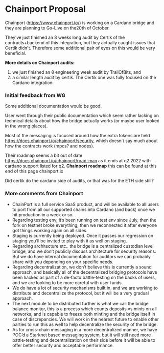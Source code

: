 # Chainport Proposal

Chainport (https://www.chainport.io/) is working on a Cardano bridge and they are planning to Go-Live on the20th of October.

They’ve just finished an 8 weeks long audit by Certik of the contracts+backend of this integration, but they actually caught issues that Certik didn't. Therefore some additional pair of eyes on this would be very beneficial.

**More details on Chainport audits:**

1. we just finished an 8 engineering week audit by TrailOfBits, and
2. a similar length audit by certik. The Certik one was fully focused on the Cardano integration.

### Initial feedback from WG

Some additional documentation would be good.

User went through their public documentation which seem rather lacking on technical details about how the bridge actually works (or maybe user looked in the wrong places).

Most of the messaging is focused around how the extra tokens are held https://docs.chainport.io/chainport/security, which doesn't say much about how the contracts work (mpcs? and nodes).

Their roadmap seems a bit out of date https://docs.chainport.io/chainport/road-map as it ends at q2 2022 with cardano support listed for q2.
**Chainport roadmap** this can be found at this end of this page chainport.io

Did certik do the cardano side of audits, or that was for the ETH side still?

### More comments from Chainport

* ChainPort is a full service SaaS product, and will be available to all users to port from all our supported chains into Cardano (and back) once we hit production in a week or so.
* Regarding testing env, it’s been running on test env since July, then the fork on testnet broke everything, then we reconnected it after everyone got things working again on all sides.
* Staging is currently being deployed. Once it passes our regression on staging you’ll be invited to play with it as well on staging.
* Regarding architecture etc.. the bridge is a centralized custodian level bridge, and we don’t publicly discuss architecture for security reasons. But we do have internal documentation for auditors we can probably share with you depending on your specific needs.
* Regarding decentralization, we don’t believe this is currently a sound approach, and basically all of the decentralized bridging protocols have been hacked as part of a de-facto battle-testing on the backs of users, and we are looking to be more careful with user funds.
* We do have a lot of security mechanisms built in, and we are working to distribute and decentralize the protocol, but it will be a very gradual approach.
* The next module to be distributed further is what we call the bridge balance monitor, this is a process which counts deposits vs mints on all networks, and is capable to freeze both minting and the bridge itself in case of discrepancies. We will work in the nearest future to enable other parties to run this as well to help decentralize the security of the bridge.
* As for cross-chain messaging in a more decentralized manner, we have POC’d a Starknet based messaging system, but it will still need more battle-testing and decentralization on their side before it will be able to offer better security and acceptable performance.
